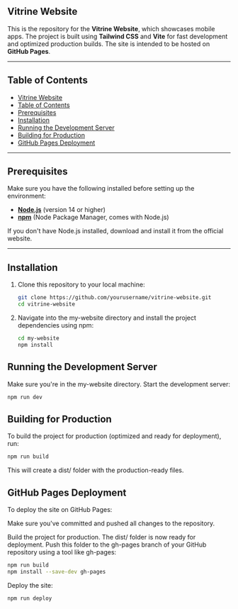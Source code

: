 ## Vitrine Website

This is the repository for the **Vitrine Website**, which showcases mobile apps. The project is built using **Tailwind CSS** and **Vite** for fast development and optimized production builds. The site is intended to be hosted on **GitHub Pages**.

---

## Table of Contents

- [Vitrine Website](#vitrine-website)
- [Table of Contents](#table-of-contents)
- [Prerequisites](#prerequisites)
- [Installation](#installation)
- [Running the Development Server](#running-the-development-server)
- [Building for Production](#building-for-production)
- [GitHub Pages Deployment](#github-pages-deployment)

---

## Prerequisites

Make sure you have the following installed before setting up the environment:

- **[Node.js](https://nodejs.org/en/)** (version 14 or higher)
- **[npm](https://www.npmjs.com/)** (Node Package Manager, comes with Node.js)

If you don't have Node.js installed, download and install it from the official website.

---

## Installation

1. Clone this repository to your local machine:
   ```sh
   git clone https://github.com/yourusername/vitrine-website.git
   cd vitrine-website
   ```

2. Navigate into the my-website directory and install the project dependencies using npm:
   ```sh
   cd my-website
   npm install
   ```

## Running the Development Server

Make sure you're in the my-website directory. Start the development server:
   ```sh
   npm run dev
   ```
   
## Building for Production

To build the project for production (optimized and ready for deployment), run:
   ```sh
   npm run build
   ```
This will create a dist/ folder with the production-ready files.

## GitHub Pages Deployment

To deploy the site on GitHub Pages:

Make sure you've committed and pushed all changes to the repository.

Build the project for production. The dist/ folder is now ready for deployment. Push this folder to the gh-pages branch of your GitHub repository using a tool like gh-pages:

   ```sh
   npm run build
   npm install --save-dev gh-pages
   ```

Deploy the site:

   ```sh
   npm run deploy
   ```